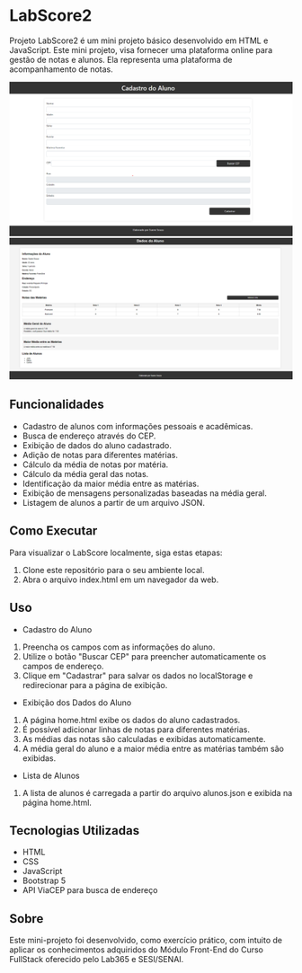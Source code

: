 # LabScore2

Projeto LabScore2 é um mini projeto básico desenvolvido em HTML e JavaScript. Este mini projeto, visa fornecer uma plataforma online para gestão de notas e alunos. Ela representa uma plataforma de acompanhamento de notas.

![Imagem da tela de cadastro](/img/Imagem1.png)
![Imagem da tela de dados do alunos](/img/Imagem2.png)

## Funcionalidades

- Cadastro de alunos com informações pessoais e acadêmicas.
- Busca de endereço através do CEP.
- Exibição de dados do aluno cadastrado.
- Adição de notas para diferentes matérias.
- Cálculo da média de notas por matéria.
- Cálculo da média geral das notas.
- Identificação da maior média entre as matérias.
- Exibição de mensagens personalizadas baseadas na média geral.
- Listagem de alunos a partir de um arquivo JSON.

## Como Executar

Para visualizar o LabScore localmente, siga estas etapas:

1. Clone este repositório para o seu ambiente local.
2. Abra o arquivo index.html em um navegador da web.


## Uso

- Cadastro do Aluno
1. Preencha os campos com as informações do aluno.
2. Utilize o botão "Buscar CEP" para preencher automaticamente os campos de endereço.
3. Clique em "Cadastrar" para salvar os dados no localStorage e redirecionar para a página de exibição.

- Exibição dos Dados do Aluno
1. A página home.html exibe os dados do aluno cadastrados.
2. É possível adicionar linhas de notas para diferentes matérias.
3. As médias das notas são calculadas e exibidas automaticamente.
4. A média geral do aluno e a maior média entre as matérias também são exibidas.

- Lista de Alunos
1. A lista de alunos é carregada a partir do arquivo alunos.json e exibida na página home.html.

## Tecnologias Utilizadas

- HTML
- CSS
- JavaScript
- Bootstrap 5
- API ViaCEP para busca de endereço

## Sobre

Este mini-projeto foi desenvolvido, como exercício prático, com intuito de aplicar os conhecimentos adquiridos do Módulo Front-End do Curso FullStack oferecido pelo Lab365 e SESI/SENAI.
